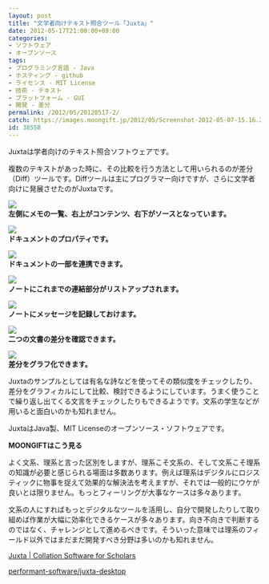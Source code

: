 ```yaml
---
layout: post
title: "文学者向けテキスト照合ツール「Juxta」"
date: 2012-05-17T21:00:00+09:00
categories:
- ソフトウェア
- オープンソース
tags: 
- プログラミング言語 - Java
- ホスティング - github
- ライセンス - MIT License
- 技術 - テキスト
- プラットフォーム - GUI
- 開発 - 差分
permalink: /2012/05/20120517-2/
catch: https://images.moongift.jp/2012/05/Screenshot-2012-05-07-15.16.28_thumb.png
id: 38558
---
```

Juxtaは学者向けのテキスト照合ソフトウェアです。

  

複数のテキストがあった時に、その比較を行う方法として用いられるのが差分（Diff）ツールです。Diffツールは主にプログラマー向けですが、さらに文学者向けに発展させたのがJuxtaです。

  

[![](https://images.moongift.jp/2012/05/Screenshot-2012-05-07-15.13.15_thumb.png)](https://images.moongift.jp/2012/05/Screenshot-2012-05-07-15.13.15.png)  
**左側にメモの一覧、右上がコンテンツ、右下がソースとなっています。**

  

[![](https://images.moongift.jp/2012/05/Screenshot-2012-05-07-15.13.41_thumb.png)](https://images.moongift.jp/2012/05/Screenshot-2012-05-07-15.13.41.png)  
**ドキュメントのプロパティです。**

  

[![](https://images.moongift.jp/2012/05/Screenshot-2012-05-07-15.15.36_thumb.png)](https://images.moongift.jp/2012/05/Screenshot-2012-05-07-15.15.36.png)  
**ドキュメントの一部を連携できます。**

  

[![](https://images.moongift.jp/2012/05/Screenshot-2012-05-07-15.16.28_thumb.png)](https://images.moongift.jp/2012/05/Screenshot-2012-05-07-15.16.28.png)  
**ノートにこれまでの連結部分がリストアップされます。**

  

[![](https://images.moongift.jp/2012/05/Screenshot-2012-05-07-15.16.44_thumb.png)](https://images.moongift.jp/2012/05/Screenshot-2012-05-07-15.16.44.png)  
**ノートにメッセージを記録しておけます。**

  

[![](https://images.moongift.jp/2012/05/Screenshot-2012-05-07-15.18.08_thumb.png)](https://images.moongift.jp/2012/05/Screenshot-2012-05-07-15.18.08.png)  
**二つの文書の差分を確認できます。**

  

[![](https://images.moongift.jp/2012/05/Screenshot-2012-05-07-15.18.36_thumb.png)](https://images.moongift.jp/2012/05/Screenshot-2012-05-07-15.18.36.png)  
**差分をグラフ化できます。**

  

Juxtaのサンプルとしては有名な詩などを使ってその類似度をチェックしたり、差分をグラフィカルにして比較、検討できるようにしています。うまく使うことで繰り返し出てくる文言をチェックしたりもできるようです。文系の学生などが用いると面白いのかも知れません。

  

JuxtaはJava製、MIT Licenseのオープンソース・ソフトウェアです。

  
  
  

**MOONGIFTはこう見る**

  

よく文系、理系と言った区別をしますが、理系こそ文系の、そして文系こそ理系の知識が必要と感じられる場面は多数あります。例えば理系はデジタルにロジスティックに物事を捉えて効果的な解決法を考えますが、それでは一般的にウケが良いとは限りません。もっとフィーリングが大事なケースは多々あります。

  

文系の人にすればもっとデジタルなツールを活用し、自分で開発したりして取り組めば作業が大幅に効率化できるケースが多々あります。向き不向きで判断するのではなく、チャレンジとして進めるべきです。そういった意味では理系のフィールド以外ではまだまだ開発すべき分野は多いのかも知れません。

  

[Juxta | Collation Software for Scholars](http://www.juxtasoftware.org/)

  

[performant-software/juxta-desktop](https://github.com/performant-software/juxta-desktop)

